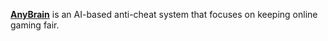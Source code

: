 [**AnyBrain**](https://anybrain.gg/) is an AI-based anti-cheat system that focuses on keeping online gaming fair.
